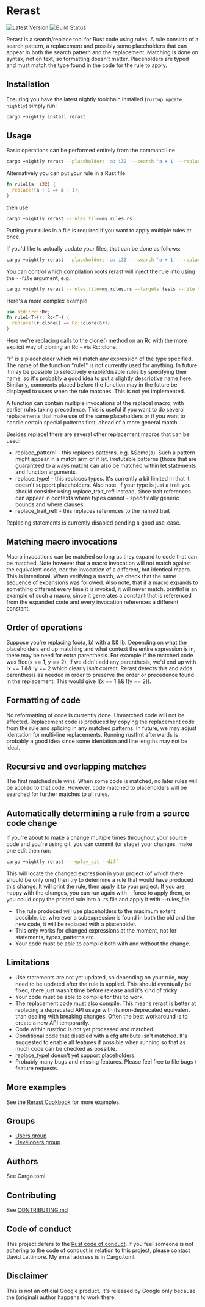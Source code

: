 # Rerast

[![Latest Version](https://img.shields.io/crates/v/rerast.svg)](https://crates.io/crates/rerast)
[![Build Status](https://travis-ci.org/google/rerast.svg?branch=master)](https://travis-ci.org/google/rerast)

Rerast is a search/replace tool for Rust code using rules. A rule consists of a
search pattern, a replacement and possibly some placeholders that can appear in
both the search pattern and the replacement. Matching is done on syntax, not on
text, so formatting doesn't matter. Placeholders are typed and must match the
type found in the code for the rule to apply.

## Installation

Ensuring you have the latest nightly toolchain installed (`rustup update nightly`) simply run:

```sh
cargo +nightly install rerast
```

## Usage

Basic operations can be performed entirely from the command line
```sh
cargo +nightly rerast --placeholders 'a: i32' --search 'a + 1' --replace_with 'a - 1' --diff
```

Alternatively you can put your rule in a Rust file
```rust
fn rule1(a: i32) {
  replace!(a + 1 => a - 1);
}
```
then use

```sh
cargo +nightly rerast --rules_file=my_rules.rs
```
Putting your rules in a file is required if you want to apply multiple rules at once.

If you'd like to actually update your files, that can be done as follows:

```sh
cargo +nightly rerast --placeholders 'a: i32' --search 'a + 1' --replace_with 'a - 1' --force --backup
```

You can control which compilation roots rerast will inject the rule into using the `--file` argument, e.g.:

```sh
cargo +nightly rerast --rules_file=my_rules.rs --targets tests --file tests/testsuite/main.rs --diff
```

Here's a more complex example

```rust
use std::rc::Rc;
fn rule1<T>(r: Rc<T>) {
  replace!(r.clone() => Rc::clone(&r))
}
```

Here we're replacing calls to the clone() method on an Rc<T> with the more explicit way of cloning
an Rc - via Rc::clone.

"r" is a placeholder which will match any expression of the type specified. The name of the function
"rule1" is not currently used for anything. In future it may be possible to selectively
enable/disable rules by specifying their name, so it's probably a good idea to put a slightly
descriptive name here. Similarly, comments placed before the function may in the future be displayed
to users when the rule matches. This is not yet implemented.

A function can contain multiple invocations of the replace! macro, with earlier rules taking precedence.
This is useful if you want to do several replacements that make use of the same placeholders or if you want
to handle certain special patterns first, ahead of a more general match.

Besides replace! there are several other replacement macros that can be used:

* replace\_pattern! - this replaces patterns. e.g. &Some(a). Such a pattern might appear in a match
  arm or if let. Irrefutable patterns (those that are guaranteed to always match) can also be
  matched within let statements and function arguments.
* replace\_type! - this replaces types. It's currently a bit limited in that it doesn't support
  placeholders. Also note, if your type is just a trait you should consider using
  replace\_trait\_ref! instead, since trait references can appear in contexts where types cannot -
  specifically generic bounds and where clauses.
* replace\_trait\_ref! - this replaces references to the named trait

Replacing statements is currently disabled pending a good use-case.

## Matching macro invocations

Macro invocations can be matched so long as they expand to code that can be matched. Note however
that a macro invocation will not match against the equivalent code, nor the invocation of a
different, but identical macro. This is intentional. When verifying a match, we check that the same
sequence of expansions was followed. Also note, that if a macro expands to something different every
time it is invoked, it will never match. println! is an example of such a macro, since it generates
a constant that is referenced from the expanded code and every invocation references a different
constant.

## Order of operations

Suppose you're replacing foo(a, b) with a && !b. Depending on what the placeholders end up matching
and what context the entire expression is in, there may be need for extra parenthesis. For example
if the matched code was !foo(x == 1, y == 2), if we didn't add any parenthesis, we'd end up with !x
== 1 && !y == 2 which clearly isn't correct. Rerast detects this and adds parenthesis as needed in
order to preserve the order or precedence found in the replacement. This would give !(x == 1 && !(y
== 2)).

## Formatting of code

No reformatting of code is currently done. Unmatched code will not be affected. Replacement code is
produced by copying the replacement code from the rule and splicing in any matched patterns. In
future, we may adjust identation for multi-line replacements. Running rustfmt afterwards is probably
a good idea since some identation and line lengths may not be ideal.

## Recursive and overlapping matches

The first matched rule wins. When some code is matched, no later rules will be applied to that
code. However, code matched to placeholders will be searched for further matches to all rules.

## Automatically determining a rule from a source code change

If you're about to make a change multiple times throughout your source code and you're using git,
you can commit (or stage) your changes, make one edit then run:

```sh
cargo +nightly rerast --replay_git --diff
```

This will locate the changed expression in your project (of which there should be only one) then try
to determine a rule that would have produced this change. It will print the rule, then apply it to
your project. If you are happy with the changes, you can run again with --force to apply them, or
you could copy the printed rule into a .rs file and apply it with --rules_file.

* The rule produced will use placeholders to the maximum extent possible. i.e. wherever a
  subexpression is found in both the old and the new code, it will be replaced with a placeholder.
* This only works for changed expressions at the moment, not for statements, types, patterns etc.
* Your code must be able to compile both with and without the change.

## Limitations

* Use statements are not yet updated, so depending on your rule, may need to be updated after the
  rule is applied. This should eventually be fixed, there just wasn't time before release and it's
  kind of tricky.
* Your code must be able to compile for this to work.
* The replacement code must also compile.  This means rerast is better at replacing a deprecated API
  usage with its non-deprecated equivalent than dealing with breaking changes.  Often the best
  workaround is to create a new API temporarily.
* Code within rustdoc is not yet processed and matched.
* Conditional code that disabled with a cfg attribute isn't matched. It's suggested to enable all
  features if possible when running so that as much code can be checked as possible.
* replace_type! doesn't yet support placeholders.
* Probably many bugs and missing features. Please feel free to file bugs / feature requests.

## More examples
See the [Rerast Cookbook](COOKBOOK.md) for more examples.

## Groups
* [Users group](https://groups.google.com/forum/#!forum/rerast-users)
* [Developers group](https://groups.google.com/forum/#!forum/rerast-dev)

## Authors

See Cargo.toml

## Contributing

See [CONTRIBUTING.md](CONTRIBUTING.md)

## Code of conduct

This project defers to the [Rust code of conduct](https://www.rust-lang.org/en-US/conduct.html). If
you feel someone is not adhering to the code of conduct in relation to this project, please contact
David Lattimore. My email address is in Cargo.toml.

## Disclaimer

This is not an official Google product. It's released by Google only because the (original) author
happens to work there.
